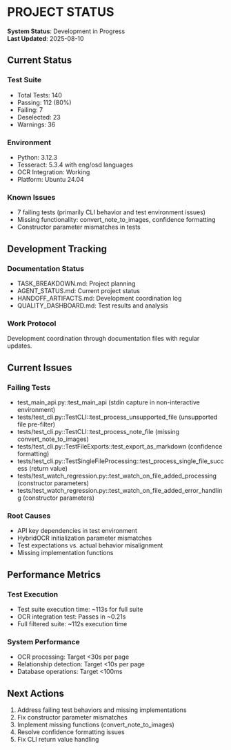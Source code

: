 # PROJECT STATUS

**System Status**: Development in Progress  
**Last Updated**: 2025-08-10

## Current Status

### Test Suite
- Total Tests: 140
- Passing: 112 (80%)
- Failing: 7
- Deselected: 23
- Warnings: 36

### Environment
- Python: 3.12.3
- Tesseract: 5.3.4 with eng/osd languages
- OCR Integration: Working
- Platform: Ubuntu 24.04

### Known Issues
- 7 failing tests (primarily CLI behavior and test environment issues)
- Missing functionality: convert_note_to_images, confidence formatting
- Constructor parameter mismatches in tests  

## Development Tracking

### Documentation Status
- TASK_BREAKDOWN.md: Project planning
- AGENT_STATUS.md: Current project status
- HANDOFF_ARTIFACTS.md: Development coordination log
- QUALITY_DASHBOARD.md: Test results and analysis

### Work Protocol
Development coordination through documentation files with regular updates.  

## Current Issues

### Failing Tests
- test_main_api.py::test_main_api (stdin capture in non-interactive environment)
- tests/test_cli.py::TestCLI::test_process_unsupported_file (unsupported file pre-filter)
- tests/test_cli.py::TestCLI::test_process_note_file (missing convert_note_to_images)
- tests/test_cli.py::TestFileExports::test_export_as_markdown (confidence formatting)
- tests/test_cli.py::TestSingleFileProcessing::test_process_single_file_success (return value)
- tests/test_watch_regression.py::test_watch_on_file_added_processing (constructor parameters)
- tests/test_watch_regression.py::test_watch_on_file_added_error_handling (constructor parameters)

### Root Causes
- API key dependencies in test environment
- HybridOCR initialization parameter mismatches
- Test expectations vs. actual behavior misalignment
- Missing implementation functions  

## Performance Metrics

### Test Execution
- Test suite execution time: ~113s for full suite
- OCR integration test: Passes in ~0.21s
- Full filtered suite: ~112s execution time

### System Performance
- OCR processing: Target <30s per page
- Relationship detection: Target <10s per page
- Database operations: Target <100ms

## Next Actions

1. Address failing test behaviors and missing implementations
2. Fix constructor parameter mismatches
3. Implement missing functions (convert_note_to_images)
4. Resolve confidence formatting issues
5. Fix CLI return value handling